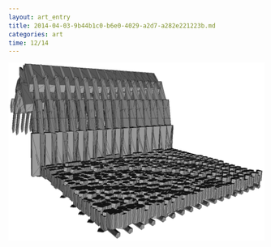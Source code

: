 ```yaml
---
layout: art_entry
title: 2014-04-03-9b44b1c0-b6e0-4029-a2d7-a282e221223b.md
categories: art
time: 12/14
---
```

<img src='/images/art/01.png' >
